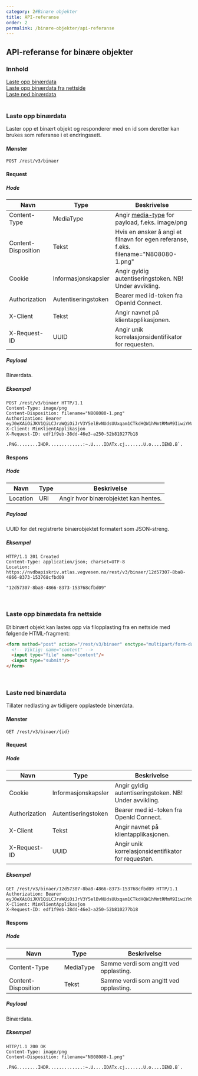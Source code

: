 ```yaml
---
category: 2#Binære objekter
title: API-referanse
order: 2
permalink: /binære-objekter/api-referanse
---
```


## API-referanse for binære objekter

### Innhold

[Laste opp binærdata](#laste-opp-binærdata)  
[Laste opp binærdata fra nettside](#laste-opp-binærdata-fra-nettside)  
[Laste ned binærdata](#laste-ned-binærdata)  
<br/>


### Laste opp binærdata

Laster opp et binært objekt og responderer med en id som deretter kan brukes som referanse i et endringssett.

#### Mønster

```
POST /rest/v3/binaer
```
#### Request

##### Hode

Navn|Type|Beskrivelse
-|-|-
Content-Type|MediaType|Angir [media-type](https://www.iana.org/assignments/media-types/media-types.xhtml) for payload, f.eks. image/png
Content-Disposition|Tekst|Hvis en ønsker å angi et filnavn for egen referanse, f.eks. filename="N808080-1.png"
Cookie|Informasjonskapsler|Angir gyldig autentiseringstoken. NB! Under avvikling.
Authorization|Autentiseringstoken|Bearer med id-token fra OpenId Connect.
X-Client|Tekst|Angir navnet på klientapplikasjonen.
X-Request-ID|UUID|Angir unik korrelasjonsidentifikator for requesten.

##### Payload

Binærdata.

##### Eksempel

```
POST /rest/v3/binaer HTTP/1.1
Content-Type: image/png
Content-Disposition: filename="N808080-1.png"
Authorization: Bearer eyJ0eXAiOiJKV1QiLCJraWQiOiJrV3Y5elBvNUdsUUxqam1CTkdHQW1hMmtRMmM9IiwiYWxnIjoiUlMyNTYifQ...
X-Client: MinKlientApplikasjon
X-Request-ID: edf1f9eb-38dd-46e3-a250-52b810277b18

.PNG........IHDR.............:~.U....IDATx.cj.......U.o....IEND.B`.
```

#### Respons

##### Hode

Navn|Type|Beskrivelse
-|-|-
Location|URI|Angir hvor binærobjektet kan hentes.

##### Payload

UUID for det registrerte binærobjektet formatert som JSON-streng.

##### Eksempel
```
HTTP/1.1 201 Created
Content-Type: application/json; charset=UTF-8
Location: https://nvdbapiskriv.atlas.vegvesen.no/rest/v3/binaer/12d57307-8ba8-4866-8373-153768cfbd09

"12d57307-8ba8-4866-8373-153768cfbd09"
```
<br/>


### Laste opp binærdata fra nettside

Et binært objekt kan lastes opp via filopplasting fra en nettside med følgende HTML-fragment:

```html
<form method="post" action="/rest/v3/binaer" enctype="multipart/form-data">
  <!-- Viktig: name="content" -->
  <input type="file" name="content"/>
  <input type="submit"/>
</form>
```
<br/>


### Laste ned binærdata

Tillater nedlasting av tidligere opplastede binærdata.

#### Mønster

```
GET /rest/v3/binaer/{id}
```

#### Request

##### Hode

Navn|Type|Beskrivelse
-|-|-
Cookie|Informasjonskapsler|Angir gyldig autentiseringstoken. NB! Under avvikling.
Authorization|Autentiseringstoken|Bearer med id-token fra OpenId Connect.
X-Client|Tekst|Angir navnet på klientapplikasjonen.
X-Request-ID|UUID|Angir unik korrelasjonsidentifikator for requesten.

##### Eksempel

```
GET /rest/v3/binaer/12d57307-8ba8-4866-8373-153768cfbd09 HTTP/1.1
Authorization: Bearer eyJ0eXAiOiJKV1QiLCJraWQiOiJrV3Y5elBvNUdsUUxqam1CTkdHQW1hMmtRMmM9IiwiYWxnIjoiUlMyNTYifQ...
X-Client: MinKlientApplikasjon
X-Request-ID: edf1f9eb-38dd-46e3-a250-52b810277b18
```

#### Respons

##### Hode

Navn|Type|Beskrivelse
-|-|-
Content-Type|MediaType|Samme verdi som angitt ved opplasting.
Content-Disposition|Tekst|Samme verdi som angitt ved opplasting.

##### Payload

Binærdata.

##### Eksempel

```
HTTP/1.1 200 OK
Content-Type: image/png
Content-Disposition: filename="N808080-1.png"

.PNG........IHDR.............:~.U....IDATx.cj.......U.o....IEND.B`.
```
